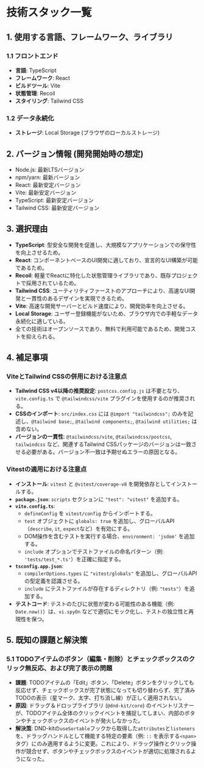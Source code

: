 # 技術スタック一覧

## 1. 使用する言語、フレームワーク、ライブラリ

### 1.1 フロントエンド
- **言語**: TypeScript
- **フレームワーク**: React
- **ビルドツール**: Vite
- **状態管理**: Recoil
- **スタイリング**: Tailwind CSS

### 1.2 データ永続化
- **ストレージ**: Local Storage (ブラウザのローカルストレージ)

## 2. バージョン情報 (開発開始時の想定)
- Node.js: 最新LTSバージョン
- npm/yarn: 最新バージョン
- React: 最新安定バージョン
- Vite: 最新安定バージョン
- TypeScript: 最新安定バージョン
- Tailwind CSS: 最新安定バージョン

## 3. 選択理由
- **TypeScript**: 型安全な開発を促進し、大規模なアプリケーションでの保守性を向上させるため。
- **React**: コンポーネントベースのUI開発に適しており、宣言的なUI構築が可能であるため。
- **Recoil**: 軽量でReactに特化した状態管理ライブラリであり、既存プロジェクトで採用されているため。
- **Tailwind CSS**: ユーティリティファーストのアプローチにより、高速なUI開発と一貫性のあるデザインを実現できるため。
- **Vite**: 高速な開発サーバーとビルド速度により、開発効率を向上させる。
- **Local Storage**: ユーザー登録機能がないため、ブラウザ内での手軽なデータ永続化に適している。
- 全ての技術はオープンソースであり、無料で利用可能であるため、開発コストを抑えられる。

## 4. 補足事項
### ViteとTailwind CSSの併用における注意点
- **Tailwind CSS v4以降の推奨設定**: `postcss.config.js` は不要となり、`vite.config.ts` で `@tailwindcss/vite` プラグインを使用するのが推奨される。
- **CSSのインポート**: `src/index.css` には `@import "tailwindcss";` のみを記述し、`@tailwind base;`, `@tailwind components;`, `@tailwind utilities;` は含めない。
- **バージョンの一貫性**: `@tailwindcss/vite`, `@tailwindcss/postcss`, `tailwindcss` など、関連するTailwind CSSパッケージのバージョンは一致させる必要がある。バージョン不一致は予期せぬエラーの原因となる。

### Vitestの適用における注意点
- **インストール**: `vitest` と `@vitest/coverage-v8` を開発依存としてインストールする。
- **`package.json`**: `scripts` セクションに `"test": "vitest"` を追加する。
- **`vite.config.ts`**: 
  - `defineConfig` を `vitest/config` からインポートする。
  - `test` オブジェクトに `globals: true` を追加し、グローバルAPI（`describe`, `it`, `expect`など）を有効にする。
  - DOM操作を含むテストを実行する場合、`environment: 'jsdom'` を追加する。
  - `include` オプションでテストファイルの命名パターン（例: `'tests/test_*.ts'`）を正確に指定する。
- **`tsconfig.app.json`**: 
  - `compilerOptions.types` に `"vitest/globals"` を追加し、グローバルAPIの型定義を認識させる。
  - `include` にテストファイルが存在するディレクトリ（例: `"tests"`）を追加する。
- **テストコード**: テストのたびに状態が変わる可能性のある機能（例: `Date.now()`）は、`vi.spyOn` などで適切にモック化し、テストの独立性と再現性を保つ。

## 5. 既知の課題と解決策

### 5.1 TODOアイテムのボタン（編集・削除）とチェックボックスのクリック無反応、および完了表示の問題
- **課題**: TODOアイテムの「Edit」ボタン、「Delete」ボタンをクリックしても反応せず、チェックボックスが完了状態になっても切り替わらず、完了済みTODOの表示（星マーク、太字、打ち消し線）が正しく適用されない。
- **原因**: ドラッグ＆ドロップライブラリ (`@dnd-kit/core`) のイベントリスナーが、TODOアイテム全体のクリックイベントを捕捉してしまい、内部のボタンやチェックボックスのイベントが発火しなかった。
- **解決策**: DND-kitの`useSortable`フックから取得した`attributes`と`listeners`を、ドラッグハンドルとして機能する特定の要素（例: `::` を表示する`<span>`タグ）にのみ適用するように変更。これにより、ドラッグ操作とクリック操作が競合せず、ボタンやチェックボックスのイベントが適切に処理されるようになった。 